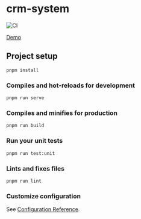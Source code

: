 # crm-system

![CI](https://github.com/DenisKulik/crm-system/actions/workflows/github-actions.yml/badge.svg)

[Demo](https://deniskulik.github.io/crm-system/)

## Project setup
```
pnpm install
```

### Compiles and hot-reloads for development
```
pnpm run serve
```

### Compiles and minifies for production
```
pnpm run build
```

### Run your unit tests
```
pnpm run test:unit
```

### Lints and fixes files
```
pnpm run lint
```

### Customize configuration
See [Configuration Reference](https://cli.vuejs.org/config/).
